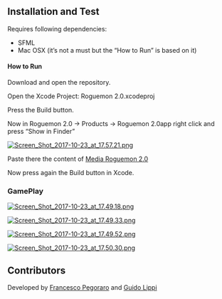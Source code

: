 ## Installation and Test

Requires following dependencies:
* SFML
* Mac OSX (it’s not a must but the “How to Run” is based on it)

#### How to Run

Download and open the repository.

Open the Xcode Project: Roguemon  2.0.xcodeproj

Press the Build button.

Now in Roguemon 2.0 -> Products -> Roguemon 2.0app right click and press “Show in Finder”

[![Screen_Shot_2017-10-23_at_17.57.21.png](https://s1.postimg.org/3ofla9bidb/Screen_Shot_2017-10-23_at_17.57.21.png)](https://postimg.org/image/3dsrh3wa7v/)

Paste there the content of [Media Roguemon 2.0 ](https://github.com/SqrtPapere/ProjectRogueGame/tree/master/Media%20Roguemon%202.0)

Now press again the Build button in Xcode.

### GamePlay

[![Screen_Shot_2017-10-23_at_17.49.18.png](https://s1.postimg.org/2jo30i3hv3/Screen_Shot_2017-10-23_at_17.49.18.png)](https://postimg.org/image/6s3aabtqnf/)

[![Screen_Shot_2017-10-23_at_17.49.33.png](https://s1.postimg.org/5pgcdm6rxb/Screen_Shot_2017-10-23_at_17.49.33.png)](https://postimg.org/image/91z27znc9n/)

[![Screen_Shot_2017-10-23_at_17.49.52.png](https://s1.postimg.org/1rnywy6win/Screen_Shot_2017-10-23_at_17.49.52.png)](https://postimg.org/image/8uvuckcc2j/)

[![Screen_Shot_2017-10-23_at_17.50.30.png](https://s1.postimg.org/6lqv528vdr/Screen_Shot_2017-10-23_at_17.50.30.png)](https://postimg.org/image/1hf6fs8y57/)


## Contributors
Developed by [Francesco Pegoraro](https://github.com/SqrtPapere) and [Guido Lippi](https://github.com/guidolippi94)

